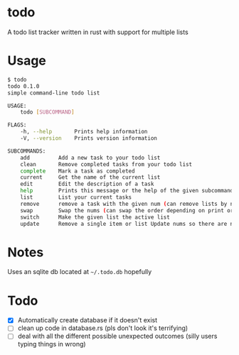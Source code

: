 # todo
A todo list tracker written in rust with support for multiple lists

# Usage
```bash
$ todo
todo 0.1.0
simple command-line todo list

USAGE:
    todo [SUBCOMMAND]

FLAGS:
    -h, --help       Prints help information
    -V, --version    Prints version information

SUBCOMMANDS:
    add         Add a new task to your todo list
    clean       Remove completed tasks from your todo list
    complete    Mark a task as completed
    current     Get the name of the current list
    edit        Edit the description of a task
    help        Prints this message or the help of the given subcommand(s)
    list        List your current tasks
    remove      remove a task with the given num (can remove lists by name in list mode)
    swap        Swap the nums (can swap the order depending on print order)
    switch      Make the given list the active list
    update      Remove a single item or list Update nums so there are no gaps (may arbitrarily change the order)
```

# Notes
Uses an sqlite db located at `~/.todo.db` hopefully

# Todo

- [x] Automatically create database if it doesn't exist
- [ ] clean up code in database.rs (pls don't look it's terrifying)
- [ ] deal with all the different possible unexpected outcomes (silly users typing things in wrong)
